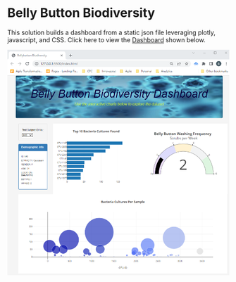 # Belly Button Biodiversity

This solution builds a dashboard from a static json file leveraging plotly, javascript, and CSS.  Click here to view the [Dashboard](https://barharding.github.io/Belly_Button_Biodiversity/) shown below.


![Belly Button Dashboard](/images/index.png)

